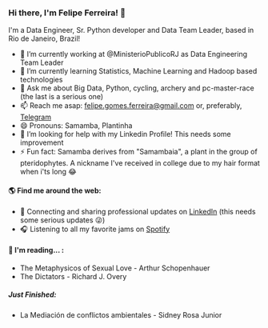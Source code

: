 ### Hi there, I'm Felipe Ferreira! 👋


I'm a Data Engineer, Sr. Python developer and Data Team Leader, based in Rio de Janeiro, Brazil!

- 🔭 I’m currently working at @MinisterioPublicoRJ as Data Engineering Team Leader
- 🌱 I’m currently learning Statistics, Machine Learning and Hadoop based technologies
- 💬 Ask me about Big Data, Python, cycling, archery and pc-master-race (the last is a serious one)
- 📫 Reach me asap: felipe.gomes.ferreira@gmail.com or, preferably, <a href="https://t.me/SamambaMan">Telegram</a>
- 😄 Pronouns: Samamba, Plantinha
- 🤔 I’m looking for help with my Linkedin Profile! This needs some improvement
- ⚡ Fun fact: Samamba derives from "Samambaia", a plant in the group of pteridophytes. A nickname I've received in college due to my hair format when i'ts long 😂


#### 🌎 Find me around the web:
- 💼 Connecting and sharing professional updates on <a href="https://www.linkedin.com/in/felipevieiraferreira/">LinkedIn</a> (this needs some serious updates 😜)
- 🎧 Listening to all my favorite jams on <a href="https://open.spotify.com/user/samambaman">Spotify</a>

#### 📔 I'm reading... :
 - The Metaphysicos of Sexual Love - Arthur Schopenhauer
 - The Dictators - Richard J. Overy
##### Just Finished:
 - La Mediación de conflictos ambientales - Sidney Rosa Junior
